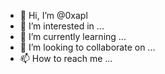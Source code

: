 - 👋 Hi, I’m @0xapl
- 👀 I’m interested in ...
- 🌱 I’m currently learning ...
- 💞️ I’m looking to collaborate on ...
- 📫 How to reach me ...

<!---
0xapl/0xapl is a ✨ special ✨ repository because its `README.md` (this file) appears on your GitHub profile.
You can click the Preview link to take a look at your changes.
--->
